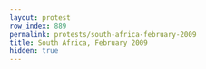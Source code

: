 ```yaml
---
layout: protest
row_index: 889
permalink: protests/south-africa-february-2009
title: South Africa, February 2009
hidden: true
---
```

